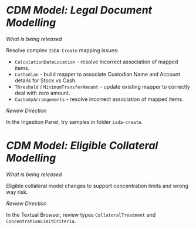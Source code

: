 # *CDM Model: Legal Document Modelling*

_What is being released_

Resolve complex `ISDA Create` mapping issues:

- `CalculationDateLocation` - resolve incorrect association of mapped items.
- `Custodian` - build mapper to associate Custodian Name and Account details for Stock vs Cash.
- `Threshold` / `MinimumTransferAmount` - update existing mapper to correctly deal with zero amount.
- `CustodyArrangements` - resolve incorrect association of mapped items.

_Review Direction_

In the Ingestion Panel, try samples in folder `isda-create`.


# *CDM Model: Eligible Collateral Modelling*

_What is being released_

Eligible collateral model changes to support concentration limits and wrong way risk.

_Review Direction_

In the Textual Browser, review types `CollateralTreatment` and `ConcentrationLimitCriteria`.
